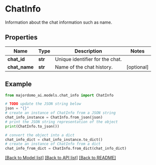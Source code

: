 # ChatInfo

Information about the chat information such as name.

## Properties

Name | Type | Description | Notes
------------ | ------------- | ------------- | -------------
**chat_id** | **str** | Unique identifier for the chat. | 
**chat_name** | **str** | Name of the chat history. | [optional] 

## Example

```python
from majordomo_ai.models.chat_info import ChatInfo

# TODO update the JSON string below
json = "{}"
# create an instance of ChatInfo from a JSON string
chat_info_instance = ChatInfo.from_json(json)
# print the JSON string representation of the object
print(ChatInfo.to_json())

# convert the object into a dict
chat_info_dict = chat_info_instance.to_dict()
# create an instance of ChatInfo from a dict
chat_info_from_dict = ChatInfo.from_dict(chat_info_dict)
```
[[Back to Model list]](../README.md#documentation-for-models) [[Back to API list]](../README.md#documentation-for-api-endpoints) [[Back to README]](../README.md)


